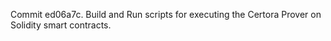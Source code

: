 Commit ed06a7c.                    Build and Run scripts for executing the Certora Prover on Solidity smart contracts.